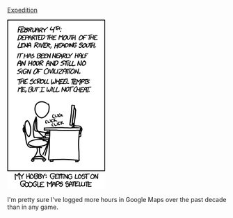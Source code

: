 [Expedition](https://xkcd.com/1169)

![Expedition](./random_comic.png)

I'm pretty sure I've logged more hours in Google Maps over the past decade than in any game.

